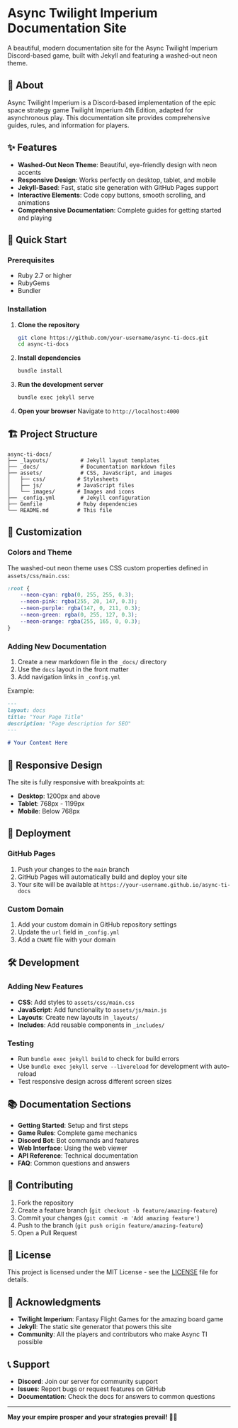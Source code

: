 # Async Twilight Imperium Documentation Site

A beautiful, modern documentation site for the Async Twilight Imperium Discord-based game, built with Jekyll and featuring a washed-out neon theme.

## 🌌 About

Async Twilight Imperium is a Discord-based implementation of the epic space strategy game Twilight Imperium 4th Edition, adapted for asynchronous play. This documentation site provides comprehensive guides, rules, and information for players.

## ✨ Features

- **Washed-Out Neon Theme**: Beautiful, eye-friendly design with neon accents
- **Responsive Design**: Works perfectly on desktop, tablet, and mobile
- **Jekyll-Based**: Fast, static site generation with GitHub Pages support
- **Interactive Elements**: Code copy buttons, smooth scrolling, and animations
- **Comprehensive Documentation**: Complete guides for getting started and playing

## 🚀 Quick Start

### Prerequisites

- Ruby 2.7 or higher
- RubyGems
- Bundler

### Installation

1. **Clone the repository**
   ```bash
   git clone https://github.com/your-username/async-ti-docs.git
   cd async-ti-docs
   ```

2. **Install dependencies**
   ```bash
   bundle install
   ```

3. **Run the development server**
   ```bash
   bundle exec jekyll serve
   ```

4. **Open your browser**
   Navigate to `http://localhost:4000`

## 🏗️ Project Structure

```
async-ti-docs/
├── _layouts/          # Jekyll layout templates
├── _docs/             # Documentation markdown files
├── assets/            # CSS, JavaScript, and images
│   ├── css/          # Stylesheets
│   ├── js/           # JavaScript files
│   └── images/       # Images and icons
├── _config.yml        # Jekyll configuration
├── Gemfile           # Ruby dependencies
└── README.md         # This file
```

## 🎨 Customization

### Colors and Theme

The washed-out neon theme uses CSS custom properties defined in `assets/css/main.css`:

```css
:root {
    --neon-cyan: rgba(0, 255, 255, 0.3);
    --neon-pink: rgba(255, 20, 147, 0.3);
    --neon-purple: rgba(147, 0, 211, 0.3);
    --neon-green: rgba(0, 255, 127, 0.3);
    --neon-orange: rgba(255, 165, 0, 0.3);
}
```

### Adding New Documentation

1. Create a new markdown file in the `_docs/` directory
2. Use the `docs` layout in the front matter
3. Add navigation links in `_config.yml`

Example:
```markdown
---
layout: docs
title: "Your Page Title"
description: "Page description for SEO"
---

# Your Content Here
```

## 📱 Responsive Design

The site is fully responsive with breakpoints at:
- **Desktop**: 1200px and above
- **Tablet**: 768px - 1199px
- **Mobile**: Below 768px

## 🚀 Deployment

### GitHub Pages

1. Push your changes to the `main` branch
2. GitHub Pages will automatically build and deploy your site
3. Your site will be available at `https://your-username.github.io/async-ti-docs`

### Custom Domain

1. Add your custom domain in GitHub repository settings
2. Update the `url` field in `_config.yml`
3. Add a `CNAME` file with your domain

## 🛠️ Development

### Adding New Features

- **CSS**: Add styles to `assets/css/main.css`
- **JavaScript**: Add functionality to `assets/js/main.js`
- **Layouts**: Create new layouts in `_layouts/`
- **Includes**: Add reusable components in `_includes/`

### Testing

- Run `bundle exec jekyll build` to check for build errors
- Use `bundle exec jekyll serve --livereload` for development with auto-reload
- Test responsive design across different screen sizes

## 📚 Documentation Sections

- **Getting Started**: Setup and first steps
- **Game Rules**: Complete game mechanics
- **Discord Bot**: Bot commands and features
- **Web Interface**: Using the web viewer
- **API Reference**: Technical documentation
- **FAQ**: Common questions and answers

## 🤝 Contributing

1. Fork the repository
2. Create a feature branch (`git checkout -b feature/amazing-feature`)
3. Commit your changes (`git commit -m 'Add amazing feature'`)
4. Push to the branch (`git push origin feature/amazing-feature`)
5. Open a Pull Request

## 📄 License

This project is licensed under the MIT License - see the [LICENSE](LICENSE) file for details.

## 🙏 Acknowledgments

- **Twilight Imperium**: Fantasy Flight Games for the amazing board game
- **Jekyll**: The static site generator that powers this site
- **Community**: All the players and contributors who make Async TI possible

## 📞 Support

- **Discord**: Join our server for community support
- **Issues**: Report bugs or request features on GitHub
- **Documentation**: Check the docs for answers to common questions

---

**May your empire prosper and your strategies prevail!** 🌌✨
